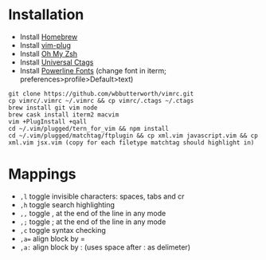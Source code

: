 # Installation
- Install [Homebrew](https://github.com/Homebrew/brew)
- Install [vim-plug](https://github.com/junegunn/vim-plug)
- Install [Oh My Zsh](https://github.com/robbyrussell/oh-my-zsh)
- Install [Universal Ctags](https://github.com/universal-ctags/ctags)
- Install [Powerline Fonts](https://github.com/powerline/fonts) (change font in iterm; preferences>profile>Default>text)

```
git clone https://github.com/wbbutterworth/vimrc.git
cp vimrc/.vimrc ~/.vimrc && cp vimrc/.ctags ~/.ctags
brew install git vim node
brew cask install iterm2 macvim
vim +PlugInstall +qall
cd ~/.vim/plugged/tern_for_vim && npm install
cd ~/.vim/plugged/matchtag/ftplugin && cp xml.vim javascript.vim && cp xml.vim jsx.vim (copy for each filetype matchtag should highlight in)
```

# Mappings
- ```,l``` toggle invisible characters: spaces, tabs and cr
- ```,h``` toggle search highlighting
- ```,,``` toggle , at the end of the line in any mode
- ```,;``` toggle ; at the end of the line in any mode
- ```,c``` toggle syntax checking
- ```,a=``` align block by =
- ```,a:``` align block by : (uses space after : as delimeter)
